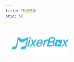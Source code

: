 ```yaml
---
title: 特別感謝
prio: 50
---
```


<img alt="MixerBox Logo" src="/mixerbox.png" style="width: 30%; min-width: 200px;" />
